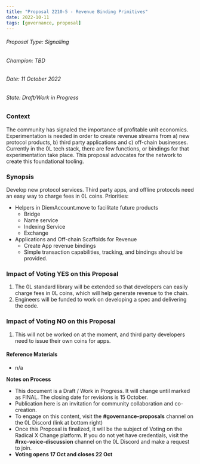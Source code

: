 ```yaml
---
title: "Proposal 2210-5 - Revenue Binding Primitives"
date: 2022-10-11
tags: [governance, proposal]
---
```

<!-- truncate -->

###### Proposal Type: Signalling




###### Champion: TBD




###### Date: 11 October 2022




###### State: Draft/Work in Progress




### **Context**




The community has signaled the importance of profitable unit economics. Experimentation is needed in order to create revenue streams from a) new protocol products, b) third party applications and c) off-chain businesses. Currently in the 0L tech stack, there are few functions, or bindings for that experimentation take place. This proposal advocates for the network to create this foundational tooling.




### **Synopsis**




Develop new protocol services. Third party apps, and offline protocols need an easy way to charge fees in 0L coins. Priorities:




* Helpers in DiemAccount.move to facilitate future products
	+ Bridge
	+ Name service
	+ Indexing Service
	+ Exchange
* Applications and Off-chain Scaffolds for Revenue
	+ Create App revenue bindings
	+ Simple transaction capabilities, tracking, and bindings should be provided.




### **Impact of Voting YES on this Proposal**




1. The 0L standard library will be extended so that developers can easily charge fees in 0L coins, which will help generate revenue to the chain.
2. Engineers will be funded to work on developing a spec and delivering the code.




### **Impact of Voting NO on this Proposal**




1. This will not be worked on at the moment, and third party developers need to issue their own coins for apps.




#### **Reference Materials**




* n/a




**Notes on Process**




* This document is a Draft / Work in Progress. It will change until marked as FINAL. The closing date for revisions is 15 October.
* Publication here is an invitation for community collaboration and co-creation.
* To engage on this content, visit the **\#governance-proposals** channel on the 0L Discord (link at bottom right)
* Once this Proposal is finalized, it will be the subject of Voting on the Radical X Change platform. If you do not yet have credentials, visit the **\#rxc-voice-discussion** channel on the 0L Discord and make a request to join.
* **Voting opens 17 Oct and closes 22 Oct**
